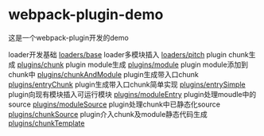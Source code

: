 # webpack-plugin-demo

这是一个webpack-plugin开发的demo

loader开发基础 [loaders/base](https://github.com/AlfredMou/webpack-plugin-demo/tree/master/loaders/base)
loader多模块插入 [loaders/pitch](https://github.com/AlfredMou/webpack-plugin-demo/tree/master/loaders/pitch)
plugin chunk生成 [plugins/chunk](https://github.com/AlfredMou/webpack-plugin-demo/tree/master/plugins/chunk)
plugin module生成 [plugins/module](https://github.com/AlfredMou/webpack-plugin-demo/tree/master/plugins/module)
plugin module添加到chunk中 [plugins/chunkAndModule](https://github.com/AlfredMou/webpack-plugin-demo/tree/master/plugins/chunkAndModule)
plugin生成带入口chunk [plugins/entryChunk](https://github.com/AlfredMou/webpack-plugin-demo/tree/master/plugins/entryChunk)
plugin生成带入口chunk简单实现  [plugins/entrySimple](https://github.com/AlfredMou/webpack-plugin-demo/tree/master/plugins/entrySimple)
plugin向现有模块插入可运行模块 [plugins/moduleEntry](https://github.com/AlfredMou/webpack-plugin-demo/tree/master/plugins/moduleEntry)
plugin处理moudle中的source [plugins/moduleSource](https://github.com/AlfredMou/webpack-plugin-demo/tree/master/plugins/moduleSource)
plugin处理chunk中已静态化source [plugins/chunkSource](https://github.com/AlfredMou/webpack-plugin-demo/tree/master/plugins/chunkSource)
plugin介入chunk及module静态代码生成 [plugins/chunkTemplate](https://github.com/AlfredMou/webpack-plugin-demo/tree/master/plugins/chunkTemplate)